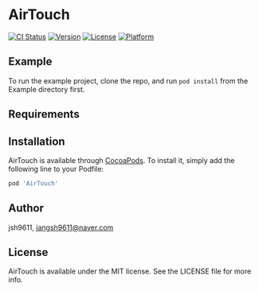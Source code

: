 # AirTouch

[![CI Status](https://img.shields.io/travis/jsh9611/AirTouch.svg?style=flat)](https://travis-ci.org/jsh9611/AirTouch)
[![Version](https://img.shields.io/cocoapods/v/AirTouch.svg?style=flat)](https://cocoapods.org/pods/AirTouch)
[![License](https://img.shields.io/cocoapods/l/AirTouch.svg?style=flat)](https://cocoapods.org/pods/AirTouch)
[![Platform](https://img.shields.io/cocoapods/p/AirTouch.svg?style=flat)](https://cocoapods.org/pods/AirTouch)

## Example

To run the example project, clone the repo, and run `pod install` from the Example directory first.

## Requirements

## Installation

AirTouch is available through [CocoaPods](https://cocoapods.org). To install
it, simply add the following line to your Podfile:

```ruby
pod 'AirTouch'
```

## Author

jsh9611, jangsh9611@naver.com

## License

AirTouch is available under the MIT license. See the LICENSE file for more info.
